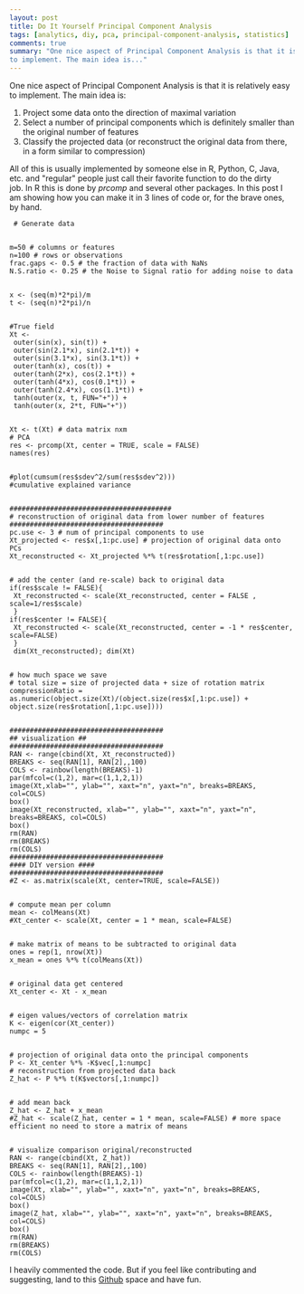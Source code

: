 ```yaml
---
layout: post
title: Do It Yourself Principal Component Analysis
tags: [analytics, diy, pca, principal-component-analysis, statistics]
comments: true
summary: "One nice aspect of Principal Component Analysis is that it is relatively easy
to implement. The main idea is..."
---
```


One nice aspect of Principal Component Analysis is that it is relatively easy
to implement. The main idea is:

  1. Project some data onto the direction of maximal variation
  2. Select a number of principal components which is definitely smaller than the original number of features
  3. Classify the projected data (or reconstruct the original data from there, in a form similar to compression)

All of this is usually implemented by someone else in R, Python, C, Java, etc. and "regular" people just call their favorite
function to do the dirty job. In R this is done by _prcomp_ and several other packages. In this post I am showing how you can
make it in 3 lines of code or, for the brave ones, by hand.


     # Generate data


    m=50 # columns or features
    n=100 # rows or observations
    frac.gaps <- 0.5 # the fraction of data with NaNs
    N.S.ratio <- 0.25 # the Noise to Signal ratio for adding noise to data


    x <- (seq(m)*2*pi)/m
    t <- (seq(n)*2*pi)/n


    #True field
    Xt <-
     outer(sin(x), sin(t)) +
     outer(sin(2.1*x), sin(2.1*t)) +
     outer(sin(3.1*x), sin(3.1*t)) +
     outer(tanh(x), cos(t)) +
     outer(tanh(2*x), cos(2.1*t)) +
     outer(tanh(4*x), cos(0.1*t)) +
     outer(tanh(2.4*x), cos(1.1*t)) +
     tanh(outer(x, t, FUN="+")) +
     tanh(outer(x, 2*t, FUN="+"))


    Xt <- t(Xt) # data matrix nxm
    # PCA
    res <- prcomp(Xt, center = TRUE, scale = FALSE)
    names(res)


    #plot(cumsum(res$sdev^2/sum(res$sdev^2)))
    #cumulative explained variance


    ########################################
    # reconstruction of original data from lower number of features
    ######################################
    pc.use <- 3 # num of principal components to use
    Xt_projected <- res$x[,1:pc.use] # projection of original data onto PCs
    Xt_reconstructed <- Xt_projected %*% t(res$rotation[,1:pc.use])


    # add the center (and re-scale) back to original data
    if(res$scale != FALSE){
     Xt_reconstructed <- scale(Xt_reconstructed, center = FALSE , scale=1/res$scale)
     }
    if(res$center != FALSE){
     Xt_reconstructed <- scale(Xt_reconstructed, center = -1 * res$center, scale=FALSE)
     }
     dim(Xt_reconstructed); dim(Xt)


    # how much space we save
    # total size = size of projected data + size of rotation matrix
    compressionRatio = as.numeric(object.size(Xt)/(object.size(res$x[,1:pc.use]) + object.size(res$rotation[,1:pc.use])))


    ######################################
    ## visualization ##
    ######################################
    RAN <- range(cbind(Xt, Xt_reconstructed))
    BREAKS <- seq(RAN[1], RAN[2],,100)
    COLS <- rainbow(length(BREAKS)-1)
    par(mfcol=c(1,2), mar=c(1,1,2,1))
    image(Xt,xlab="", ylab="", xaxt="n", yaxt="n", breaks=BREAKS, col=COLS)
    box()
    image(Xt_reconstructed, xlab="", ylab="", xaxt="n", yaxt="n", breaks=BREAKS, col=COLS)
    box()
    rm(RAN)
    rm(BREAKS)
    rm(COLS)
    ######################################
    #### DIY version ####
    ######################################
    #Z <- as.matrix(scale(Xt, center=TRUE, scale=FALSE))


    # compute mean per column
    mean <- colMeans(Xt)
    #Xt_center <- scale(Xt, center = 1 * mean, scale=FALSE)


    # make matrix of means to be subtracted to original data
    ones = rep(1, nrow(Xt))
    x_mean = ones %*% t(colMeans(Xt))


    # original data get centered
    Xt_center <- Xt - x_mean


    # eigen values/vectors of correlation matrix
    K <- eigen(cor(Xt_center))
    numpc = 5


    # projection of original data onto the principal components
    P <- Xt_center %*% -K$vec[,1:numpc]
    # reconstruction from projected data back
    Z_hat <- P %*% t(K$vectors[,1:numpc])


    # add mean back
    Z_hat <- Z_hat + x_mean
    #Z_hat <- scale(Z_hat, center = 1 * mean, scale=FALSE) # more space efficient no need to store a matrix of means


    # visualize comparison original/reconstructed
    RAN <- range(cbind(Xt, Z_hat))
    BREAKS <- seq(RAN[1], RAN[2],,100)
    COLS <- rainbow(length(BREAKS)-1)
    par(mfcol=c(1,2), mar=c(1,1,2,1))
    image(Xt, xlab="", ylab="", xaxt="n", yaxt="n", breaks=BREAKS, col=COLS)
    box()
    image(Z_hat, xlab="", ylab="", xaxt="n", yaxt="n", breaks=BREAKS, col=COLS)
    box()
    rm(RAN)
    rm(BREAKS)
    rm(COLS)



I heavily commented the code. But if you feel like contributing and
suggesting, land to this [Github](https://github.com/worldofpiggy/R-code/blob/master/principal_component_analysis.R)
space and have fun.
